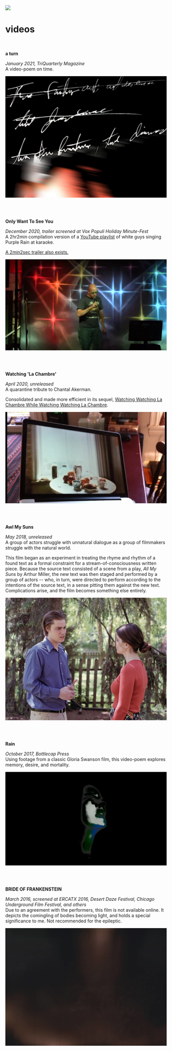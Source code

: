 [![](code.jpeg)](../index.html)

# videos
<br>

**a turn** <br>

<em> January 2021, TriQuarterly Magazine </em><br>
A video-poem on time.<br>

[![](aturn.jpeg)](https://www.triquarterly.org/issues/issue-159/turn)

<br><br>

**Only Want To See You**<br>

<em>December 2020, trailer screened at Vox Populi Holiday Minute-Fest</em><br>
A 2hr2min compilation version of a [YouTube playlist](https://youtube.com/playlist?list=PL7M_1lZMWufLil1p9jGDPWy6wuO3JAN-F&si=eMj9lxp3W_HtZHw0) of white guys singing Purple Rain at karaoke.

[A 2min2sec trailer also exists.](https://youtu.be/p9IQbnYUi20?si=WYInDiWny-87fnCA) <br>

[![](ow2cu.jpeg)](https://mega.nz/file/dQwWHRAY#pxLnyeIK3yTj47wxX0SMQybmx82hOj-fwzMna-yx2rY)

<br><br>

**Watching 'La Chambre'**<br>

<em> April 2020, unreleased</em><br>
A quarantine tribute to Chantal Akerman.

Consolidated and made more efficient in its sequel, [Watching Watching La Chambre While Watching Watching La Chambre](https://youtu.be/Fy9UaUE_4ZU?si=UVC3lcC12OxCtfhm).<br>

[![](watchinglachambre.jpeg)](https://youtu.be/GtZmaTbsGO4?si=PmJ5NdNyfKQoI6Ni)

<br><br>

**Awl My Suns** <br>

<em>May 2018, unreleased</em><br>
A group of actors struggle with unnatural dialogue as a group of filmmakers struggle with the natural world.

This film began as an experiment in treating the rhyme and rhythm of a found text as a formal constraint for a stream-of-consciousness written piece. Because the source text consisted of a scene from a play, <em>All My Suns</em> by Arthur Miller, the new text was then staged and performed by a group of actors -- who, in turn, were directed to perform according to the intentions of the source text, in a sense pitting them against the new text. Complications arise, and the film becomes something else entirely.<br>

[![](awlmysuns.jpeg)](index.html)

<br><br>

**Rain**<br>

<em>October 2017, Bottlecap Press</em><br>
Using footage from a classic Gloria Swanson film, this video-poem explores memory, desire, and mortality.<br>

[![](rain.jpeg)](https://youtu.be/9jcu9QuMdZo?si=_cp3TeFtj9bK1ULM)

<br><br>


**BRIDE OF FRANKENSTEIN**<br>

<em>March 2016, screened at ERCATX 2016, Desert Daze Festival, Chicago Underground Film Festival, and others</em><br>
Due to an agreement with the performers, this film is not available online. It depicts the comingling of bodies becoming light, and holds a special significance to me. Not recommended for the epileptic.<br>

![](boff.jpeg)
